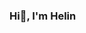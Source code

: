 ### Hi👋, I'm Helin

<!--
**helinokcu/helinokcu** is a ✨ _special_ ✨ repository because its `README.md` (this file) appears on your GitHub profile.


- 🌱 I’m currently learning HTML5, CSS, Javascript
- 🤔 I’m looking for help with Javascript
- 📫 How to reach me: helinnokcu@gmail.com